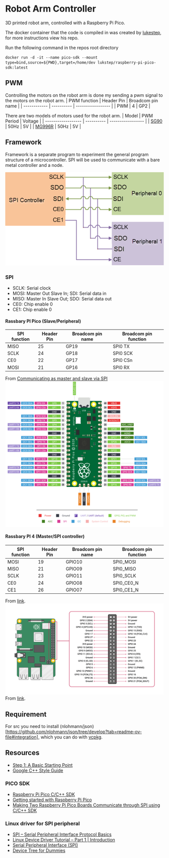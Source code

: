 # Robot Arm Controller
3D printed robot arm, controlled with a Raspberry Pi Pico.

The docker container that the code is compiled in was created by [lukestep](https://hub.docker.com/r/lukstep/raspberry-pi-pico-sdk), for more instructions view his repo.

Run the following command in the repos root directory
```
docker run -d -it --name pico-sdk --mount type=bind,source=${PWD},target=/home/dev lukstep/raspberry-pi-pico-sdk:latest
```

## PWM
Controlling the motors on the robot arm is done my sending a pwm signal to the motors 
on the robot arm.
| PWM function | Header Pin | Broadcom pin name |
| ------------ | ---------- | ----------------- |
| PWM          | 4          | GP2               |

There are two models of motors used for the robot arm.
| Model              | PWM Period | Voltage           |
| ------------------ | ---------- | ----------------- |
| [SG90](http://www.ee.ic.ac.uk/pcheung/teaching/DE1_EE/stores/sg90_datasheet.pdf)                 | 50Hz       | 5V                |
| [MG996R](https://cdn.shopify.com/s/files/1/1509/1638/files/Servo_MG996R_Datenblatt.pdf?5470426105647302493) | 50Hz       | 5V                |



## Framework 
Framework is a separate program to experiment the general program structure of a microcontroller.
SPI will be used to communicate with a bare metal controller and a node.

![Alt text](documentation/images/spi_diagram2.png "Multiple SPI")

### SPI 
- SCLK: Serial clock
- MOSI: Master Out Slave In; SDI: Serial data in
- MISO: Master In Slave Out; SDO: Serial data out
- CE0: Chip enable 0
- CE1: Chip enable 0

#### Rassbary PI Pico (Slave/Peripheral)
| SPI function | Header Pin | Broadcom pin name | Broadcom pin function |
| ------------ | ---------- | ----------------- | --------------------- |
| MISO         | 25         | GP19              | SPI0 TX               |
| SCLK         | 24         | GP18              | SPI0 SCK              |
| CE0          | 22         | GP17              | SPI0 CSn              |
| MOSI         | 21         | GP16              | SPI0 RX               |
From [Communicating as master and slave via SPI](https://datasheets.raspberrypi.com/pico/raspberry-pi-pico-c-sdk.pdf)
![Alt text](documentation/images/raspberry_pi_Pico-R3-Pinout-narrow.png "PICO Pinout Diagram")


#### Rassbary PI 4 (Master/SPI controller)
| SPI function | Header Pin | Broadcom pin name | Broadcom pin function |
| ------------ | ---------- | ----------------- | --------------------- |
| MOSI         | 19         | GPIO10            | SPI0_MOSI             |
| MISO         | 21         | GPIO09            | SPI0_MISO             |
| SCLK         | 23         | GPIO11            | SPI0_SCLK             |
| CE0          | 24         | GPIO08            | SPI0_CE0_N            |
| CE1          | 26         | GPIO07            | SPI0_CE1_N            |
From [link](https://www.raspberrypi.com/documentation/computers/raspberry-pi.html#serial-peripheral-interface-spi).
![Alt text](documentation/images/GPIO-Pinout-Diagram.png "PI 4 GPIO Pinout Diagram")
From [link](https://www.raspberrypi.com/documentation/computers/raspberry-pi.html).

## Requirement
For src you need to install (nlohmann/json)[https://github.com/nlohmann/json/tree/develop?tab=readme-ov-file#integration], which you can do with [vcpkg](https://github.com/Microsoft/vcpkg/?tab=readme-ov-file#quick-start-unix).

## Resources
- [Step 1: A Basic Starting Point](https://cmake.org/cmake/help/latest/guide/tutorial/A%20Basic%20Starting%20Point.html)
- [Google C++ Style Guide](https://google.github.io/styleguide/cppguide.html)

### PICO SDK
- [Raspberry Pi Pico C/C++ SDK](https://datasheets.raspberrypi.com/pico/raspberry-pi-pico-c-sdk.pdf)
- [Getting started with Raspberry Pi Pico](https://datasheets.raspberrypi.com/pico/getting-started-with-pico.pdf)
- [Making Two Raspberry Pi Pico Boards Communicate through SPI using C/C++ SDK](https://www.circuitstate.com/tutorials/making-two-raspberry-pi-pico-boards-communicate-through-spi-using-c-cpp-sdk/)

### Linux driver for SPI peripheral
- [SPI – Serial Peripheral Interface Protocol Basics](https://embetronicx.com/tutorials/tech_devices/spi-serial-peripheral-interface-protocol-basics/)
- [Linux Device Driver Tutorial – Part 1 | Introduction](https://embetronicx.com/tutorials/linux/device-drivers/linux-device-driver-part-1-introduction/)
- [Serial Peripheral Interface (SPI)](https://www.kernel.org/doc/html/v4.13/driver-api/spi.html)
- [Device Tree for Dummies](https://elinux.org/images/f/f9/Petazzoni-device-tree-dummies_0.pdf)


